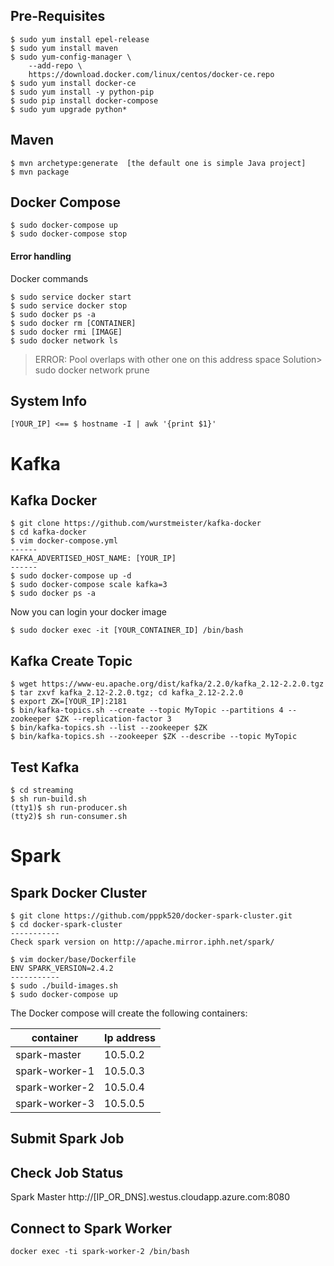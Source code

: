 ## Pre-Requisites
```
$ sudo yum install epel-release
$ sudo yum install maven
$ sudo yum-config-manager \
    --add-repo \
    https://download.docker.com/linux/centos/docker-ce.repo
$ sudo yum install docker-ce
$ sudo yum install -y python-pip
$ sudo pip install docker-compose
$ sudo yum upgrade python*
```

## Maven
```
$ mvn archetype:generate  [the default one is simple Java project]
$ mvn package
```

## Docker Compose
```
$ sudo docker-compose up
$ sudo docker-compose stop
```

#### Error handling
Docker commands
```
$ sudo service docker start
$ sudo service docker stop
$ sudo docker ps -a
$ sudo docker rm [CONTAINER]
$ sudo docker rmi [IMAGE]
$ sudo docker network ls
```

> ERROR: Pool overlaps with other one on this address space
> Solution> sudo docker network prune


## System Info
```
[YOUR_IP] <== $ hostname -I | awk '{print $1}'
```

# Kafka

## Kafka Docker
```
$ git clone https://github.com/wurstmeister/kafka-docker
$ cd kafka-docker
$ vim docker-compose.yml
------
KAFKA_ADVERTISED_HOST_NAME: [YOUR_IP]
------
$ sudo docker-compose up -d
$ sudo docker-compose scale kafka=3
$ sudo docker ps -a
```

Now you can login your docker image
```
$ sudo docker exec -it [YOUR_CONTAINER_ID] /bin/bash
```

## Kafka Create Topic
```
$ wget https://www-eu.apache.org/dist/kafka/2.2.0/kafka_2.12-2.2.0.tgz
$ tar zxvf kafka_2.12-2.2.0.tgz; cd kafka_2.12-2.2.0
$ export ZK=[YOUR_IP]:2181
$ bin/kafka-topics.sh --create --topic MyTopic --partitions 4 --zookeeper $ZK --replication-factor 3
$ bin/kafka-topics.sh --list --zookeeper $ZK
$ bin/kafka-topics.sh --zookeeper $ZK --describe --topic MyTopic
```

## Test Kafka
```
$ cd streaming
$ sh run-build.sh
(tty1)$ sh run-producer.sh
(tty2)$ sh run-consumer.sh
```

# Spark

## Spark Docker Cluster
```
$ git clone https://github.com/pppk520/docker-spark-cluster.git
$ cd docker-spark-cluster
-----------
Check spark version on http://apache.mirror.iphh.net/spark/

$ vim docker/base/Dockerfile
ENV SPARK_VERSION=2.4.2
-----------
$ sudo ./build-images.sh
$ sudo docker-compose up
```
The Docker compose will create the following containers:

container|Ip address
---|---
spark-master|10.5.0.2
spark-worker-1|10.5.0.3
spark-worker-2|10.5.0.4
spark-worker-3|10.5.0.5

## Submit Spark Job

## Check Job Status

Spark Master
http://[IP_OR_DNS].westus.cloudapp.azure.com:8080

## Connect to Spark Worker
```
docker exec -ti spark-worker-2 /bin/bash
```



